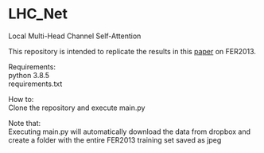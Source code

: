 # LHC_Net
Local Multi-Head Channel Self-Attention

This repository is intended to replicate the results in this [paper](https://www.dropbox.com/s/ltqykplbjk6ks3g/Rev4.pdf?dl=1) on FER2013.

Requirements: <br />
python 3.8.5 <br />
requirements.txt

How to:<br />
Clone the repository and execute main.py


Note that:<br />
Executing main.py will automatically download the data from dropbox and create a folder with the entire FER2013 training set saved as jpeg
